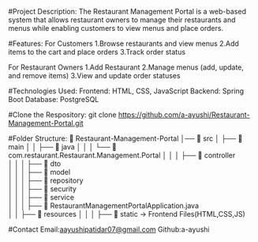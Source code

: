 #Project Description: 
The Restaurant Management Portal is a web-based system that allows restaurant owners to manage their restaurants
and menus while enabling customers to view menus and place orders.

#Features: 
For Customers
1.Browse restaurants and view menus
2.Add items to the cart and place orders
3.Track order status

For Restaurant Owners
1.Add Restaurant
2.Manage menus (add, update, and remove items)
3.View and update order statuses

#Technologies Used:
Frontend: HTML, CSS, JavaScript
Backend: Spring Boot
Database: PostgreSQL

#Clone the Respository:
git clone https://github.com/a-ayushi/Restaurant-Management-Portal.git

#Folder Structure:
📂 Restaurant-Management-Portal
│── 📂 src
│   ├── 📂 main
│   │   ├── 📂 java
│   │   │   └── 📂 com.restaurant.Restaurant.Management.Portal
│   │   │       ├── 📂 controller      
│   │   │       ├── 📂 dto              
│   │   │       ├── 📂 model           
│   │   │       ├── 📂 repository       
│   │   │       ├── 📂 security        
│   │   │       ├── 📂 service         
│   │   │       ├── 📄 RestaurantManagementPortalApplication.java  
│   │   ├── 📂 resources
│   │   │   ├── 📂 static -> Frontend Files(HTML,CSS,JS)

#Contact
Email:aayushipatidar07@gmail.com
Github:a-ayushi
